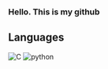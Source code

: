 ### Hello. This is my github

## Languages
![C](https://img.shields.io/badge/C-00599C?style=for-the-badge&logo=c&logoColor=white)
![python]("https://img.shields.io/badge/css3%20-%231572B6.svg?&style=for-the-badge&logo=css3&logoColor=white")
